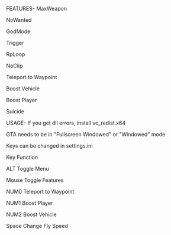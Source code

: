 FEATURES-
MaxWeapon

NoWanted

GodMode

Trigger

RpLoop

NoClip

Teleport to Waypoint

Boost Vehicle

Boost Player

Suicide

USAGE-
If you get dll errors, install vc_redist.x64

GTA needs to be in "Fullscreen Windowed" or "Windowed" mode

Keys can be changed in settings.ini

Key	Function

ALT	Toggle Menu

Mouse	Toggle Features

NUM0	Teleport to Waypoint

NUM1	Boost Player

NUM2	Boost Vehicle

Space	Change Fly Speed

